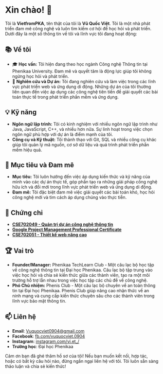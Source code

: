 # Xin chào! 👋

Tôi là **VietfromPKA**, tên thật của tôi là **Vũ Quốc Việt**. Tôi là một nhà phát triển đam mê công nghệ và luôn tìm kiếm cơ hội để học hỏi và phát triển. Dưới đây là một số thông tin về tôi và lĩnh vực tôi đang hoạt động:

## 📚 Về tôi
- 🎓 **Học vấn:** Tôi hiện đang theo học ngành Công nghệ Thông tin tại Phenikaa University. Đam mê và quyết tâm là động lực giúp tôi không ngừng học hỏi và phát triển.
- 🔭 **Nghiên cứu và Dự án:** Tôi đang nghiên cứu và làm việc trong các lĩnh vực phát triển web và ứng dụng di động. Những dự án của tôi thường liên quan đến việc áp dụng các công nghệ tiên tiến để giải quyết các bài toán thực tế trong phát triển phần mềm và ứng dụng.

## 💡 Kỹ năng
- **Ngôn ngữ lập trình:** Tôi có kinh nghiệm với nhiều ngôn ngữ lập trình như Java, JavaScript, C++, và nhiều hơn nữa. Sự linh hoạt trong việc chọn ngôn ngữ phù hợp với dự án là điểm mạnh của tôi.
- **Công cụ và Kỹ thuật:** Tôi thành thạo với Git, SQL và nhiều công cụ khác giúp tôi quản lý mã nguồn, cơ sở dữ liệu và quá trình phát triển phần mềm hiệu quả.

## 🌟 Mục tiêu và Đam mê
- **Mục tiêu:** Tôi luôn hướng đến việc áp dụng kiến thức và kỹ năng của mình vào các dự án thực tế, góp phần tạo ra những giải pháp công nghệ hữu ích và đổi mới trong lĩnh vực phát triển web và ứng dụng di động.
- **Đam mê:** Tôi đặc biệt đam mê việc giải quyết các bài toán khó, học hỏi công nghệ mới và tìm cách áp dụng chúng vào thực tiễn.

## 📜 Chứng chỉ
- [**CSE702049 - Quản trị dự án công nghệ thông tin**](https://www.credly.com/badges/49e72db8-7e3b-4a41-87fd-ebc57a713866)
- [**Google Project Management Professional Certificate**](https://www.credly.com/badges/9038086c-86ac-47af-bb76-41d2dc8ea710)
- [**CSE702051 - Thiết kế web nâng cao**](https://www.credly.com/badges/87d72372-d761-4fa8-aa0f-84b98f345e95/public_url)

## 🏆 Vai trò
- **Founder/Manager:** Phenikaa TechLearn Club - Một câu lạc bộ học tập về công nghệ thông tin tại Đại học Phenikaa. Câu lạc bộ tập trung vào việc học hỏi và chia sẻ kiến thức giữa các thành viên, tạo ra một môi trường hỗ trợ lẫn nhau trong việc học tập các chủ đề về công nghệ.
- **Phó Chủ nhiệm:** Phenis Club - Một câu lạc bộ chuyên về an toàn thông tin tại Đại học Phenikaa. Phenis Club giúp nâng cao nhận thức về an ninh mạng và cung cấp kiến thức chuyên sâu cho các thành viên trong lĩnh vực bảo mật thông tin.

## 📫 Liên hệ
- **Email**: Vuquocviet0904@gmail.com
- **Facebook**: [fb.com/vuquocviet.0904](https://facebook.com/vuquocviet.0904)
- **Instagram**: [instagram.com/vi.et_/](https://www.instagram.com/vi.et_/)
- **Trường học**: Đại học Phenikaa

Cảm ơn bạn đã ghé thăm hồ sơ của tôi! Nếu bạn muốn kết nối, hợp tác, hoặc có bất kỳ câu hỏi nào, đừng ngần ngại liên hệ với tôi. Tôi luôn sẵn sàng thảo luận và chia sẻ kiến thức!
